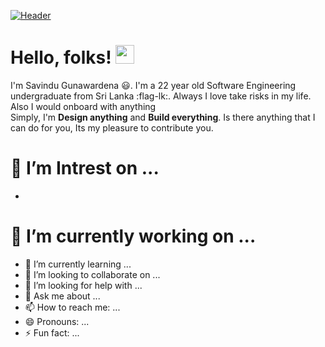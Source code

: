[![Header](https://raw.githubusercontent.com/MartinHeinz/<OWNER>/<OWNER>/readme_header.png "Header")](https://some-url.dev/)

# Hello, folks! <img src="https://raw.githubusercontent.com/MartinHeinz/MartinHeinz/master/wave.gif" width="30px">


I'm Savindu Gunawardena 😃. I'm a 22 year old Software Engineering undergraduate from Sri Lanka :flag-lk:. Always I love take risks in my life. Also I would onboard with anything  
Simply, I'm **Design anything** and **Build everything**. Is there anything that I can do for you, Its my pleasure to contribute you.

# 🔭 I’m Intrest on ...
  - 
# 🔭 I’m currently working on ...
- 🌱 I’m currently learning ...
- 👯 I’m looking to collaborate on ...
- 🤔 I’m looking for help with ...
- 💬 Ask me about ...
- 📫 How to reach me: ...
- 😄 Pronouns: ...
- ⚡ Fun fact: ...

